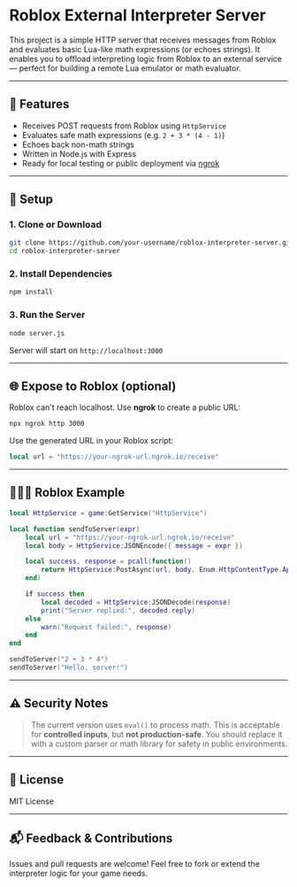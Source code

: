 # Roblox External Interpreter Server

This project is a simple HTTP server that receives messages from Roblox and evaluates basic Lua-like math expressions (or echoes strings). It enables you to offload interpreting logic from Roblox to an external service — perfect for building a remote Lua emulator or math evaluator.

---

## 🚀 Features

* Receives POST requests from Roblox using `HttpService`
* Evaluates safe math expressions (e.g. `2 + 3 * (4 - 1)`)
* Echoes back non-math strings
* Written in Node.js with Express
* Ready for local testing or public deployment via [ngrok](https://ngrok.com)

---

## 💠 Setup

### 1. Clone or Download

```bash
git clone https://github.com/your-username/roblox-interpreter-server.git
cd roblox-interpreter-server
```

### 2. Install Dependencies

```bash
npm install
```

### 3. Run the Server

```bash
node server.js
```

Server will start on `http://localhost:3000`

---

## 🌐 Expose to Roblox (optional)

Roblox can't reach localhost. Use **ngrok** to create a public URL:

```bash
npx ngrok http 3000
```

Use the generated URL in your Roblox script:

```lua
local url = "https://your-ngrok-url.ngrok.io/receive"
```

---

## 🧏🏻‍💻 Roblox Example

```lua
local HttpService = game:GetService("HttpService")

local function sendToServer(expr)
	local url = "https://your-ngrok-url.ngrok.io/receive"
	local body = HttpService:JSONEncode({ message = expr })

	local success, response = pcall(function()
		return HttpService:PostAsync(url, body, Enum.HttpContentType.ApplicationJson)
	end)

	if success then
		local decoded = HttpService:JSONDecode(response)
		print("Server replied:", decoded.reply)
	else
		warn("Request failed:", response)
	end
end

sendToServer("2 + 3 * 4")
sendToServer("Hello, server!")
```

---

## ⚠️ Security Notes

> The current version uses `eval()` to process math. This is acceptable for **controlled inputs**, but **not production-safe**. You should replace it with a custom parser or math library for safety in public environments.

---

## 📄 License

MIT License

---

## 📬 Feedback & Contributions

Issues and pull requests are welcome! Feel free to fork or extend the interpreter logic for your game needs.
